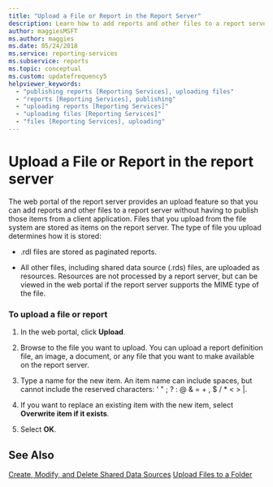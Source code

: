 ```yaml
---
title: "Upload a File or Report in the Report Server"
description: Learn how to add reports and other files to a report server without having to publish those items from a client application.
author: maggiesMSFT
ms.author: maggies
ms.date: 05/24/2018
ms.service: reporting-services
ms.subservice: reports
ms.topic: conceptual
ms.custom: updatefrequency5
helpviewer_keywords:
  - "publishing reports [Reporting Services], uploading files"
  - "reports [Reporting Services], publishing"
  - "uploading reports [Reporting Services]"
  - "uploading files [Reporting Services]"
  - "files [Reporting Services], uploading"
---
```

# Upload a File or Report in the report server
The web portal of the report server provides an upload feature so that you can add reports and other files to a report server without having to publish those items from a client application. Files that you upload from the file system are stored as items on the report server. The type of file you upload determines how it is stored:  
  
-   .rdl files are stored as paginated reports.  
  
-   All other files, including shared data source (.rds) files, are uploaded as resources. Resources are not processed by a report server, but can be viewed in the web portal if the report server supports the MIME type of the file.  
  
### To upload a file or report  
  
1.  In the web portal, click **Upload**.  
  
4.  Browse to the file you want to upload. You can upload a report definition file, an image, a document, or any file that you want to make available on the report server.  
  
5.  Type a name for the new item. An item name can include spaces, but cannot include the reserved characters: \' \" \; \? \: \@ \& \= \+ \, \$ \/ \* \< \> \|.  
  
6.  If you want to replace an existing item with the new item, select **Overwrite item if it exists**.  
  
7.  Select **OK**.
  
## See Also   
[Create, Modify, and Delete Shared Data Sources](../../reporting-services/report-data/create-modify-and-delete-shared-data-sources-ssrs.md)
[Upload Files to a Folder](../../reporting-services/report-server/upload-files-to-a-folder.md)  
  
  
